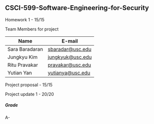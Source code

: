 ## CSCI-599-Software-Engineering-for-Security 

Homework 1 - 15/15

Team Members for project

| Name  | E-mail |
| ------------- | ------------- |
| Sara Baradaran  | sbaradar@usc.edu |
| Jungkyu Kim  | jungkyuk@usc.edu  |
| Ritu Pravakar  | pravakar@usc.edu  |
| Yutian Yan  | yutianya@usc.edu  |

Project proposal - 15/15

Project update 1 - 20/20

##### Grade 

A-
